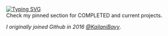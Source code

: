 [![Typing SVG](https://readme-typing-svg.demolab.com?font=Fira+Code&size=33&duration=2000&pause=1000&color=F718DC&background=FF496300&random=false&width=435&lines=✨Hi!+You+found+me.✨)](https://git.io/typing-svg) <br>
Check my pinned section for COMPLETED and current projects.

*I originally joined Github in 2016 [@KailaniBayy](https://github.com/KailaniBayy)*.
<!---
KailaniBailey/KailaniBailey is a ✨ special ✨ repository because its `README.md` (this file) appears on your GitHub profile.
You can click the Preview link to take a look at your changes.
--->
